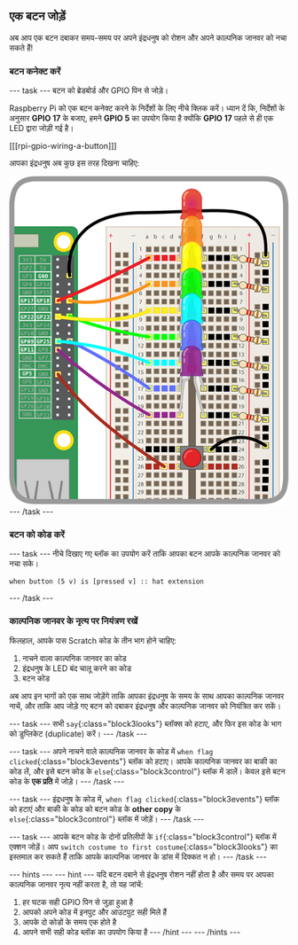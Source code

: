 ## एक बटन जोड़ें

अब आप एक बटन दबाकर समय-समय पर अपने इंद्रधनुष को रोशन और अपने काल्पनिक जानवर को नचा सकते हैं!

### बटन कनेक्ट करें

--- task --- बटन को ब्रेडबोर्ड और GPIO पिन से जोड़े।

Raspberry Pi को एक बटन कनेक्ट करने के निर्देशों के लिए नीचे क्लिक करें। ध्यान दें कि, निर्देशों के अनुसार **GPIO 17** के बजाए, हमने **GPIO 5** का उपयोग किया है क्योंकि **GPIO 17** पहले से ही एक LED द्वारा जोड़ी गई है।

[[[rpi-gpio-wiring-a-button]]]

आपका इंद्रधनुष अब कुछ इस तरह दिखना चाहिए:

![Rainbow with Button](images/rainbowbutton.png) --- /task ---

### बटन को कोड करें

--- task --- नीचे दिखाए गए ब्लॉक का उपयोग करें ताकि आपका बटन आपके काल्पनिक जानवर को नचा सके।

```blocks3
when button (5 v) is [pressed v] :: hat extension
```

--- /task ---

### काल्पनिक जानवर के नृत्य पर नियंत्रण रखें

फिलहाल, आपके पास Scratch कोड के तीन भाग होने चाहिए:

1. नाचने वाला काल्पनिक जानवर का कोड
2. इंद्रधनुष के LED बंद चालू करने का कोड
3. बटन कोड

अब आप इन भागों को एक साथ जोड़ेंगे ताकि आपका इंद्रधनुष के समय के साथ आपका काल्पनिक जानवर नाचें, और ताकि आप जोड़े गए बटन को दबाकर इंद्रधनुष और काल्पनिक जानवर को नियंत्रित कर सकें।

--- task --- सभी `say`{:class="block3looks"} ब्लॉक्स को हटाए, और फिर इस कोड के भाग को डुप्लिकेट (duplicate) करें। --- /task ---

--- task --- अपने नाचने वाले काल्पनिक जानवर के कोड में `when flag clicked`{:class="block3events"} ब्लॉक को हटाए। आपके काल्पनिक जानवर का बाकी का कोड लें, और इसे बटन कोड के `else`{:class="block3control"} ब्लॉक में डालें। केवल इसे बटन कोड के **एक प्रति** में जोड़े। --- /task ---

--- task --- इंद्रधनुष के कोड में, `when flag clicked`{:class="block3events"} ब्लॉक को हटाएं और बाकी के कोड को बटन कोड के **other copy** के `else`{:class="block3control"} ब्लॉक में जोड़ें। --- /task ---

--- task --- आपके बटन कोड के दोनों प्रतिलीपों के `if`{:class="block3control"} ब्लॉक में एक्शन जोड़ें। आप `switch costume to first costume`{:class="block3looks"} का इस्तमाल कर सकते हैं ताकि आपके काल्पनिक जानवर के डांस में दिक्कत न हो। --- /task ---

--- hints ---
 --- hint --- यदि बटन दबाने से इंद्रधनुष रोशन नहीं होता है और समय पर आपका काल्पनिक जानवर नृत्य नहीं करता है, तो यह जांचें:

1. हर घटक सही GPIO पिन से जुड़ा हुआ है
2. आपको अपने कोड में इनपुट और आउटपुट सही मिले हैं
3. आपके दो कोडों के समय एक होते है
4. आपने सभी सही कोड ब्लॉक का उपयोग किया है
--- /hint ---
--- /hints ---